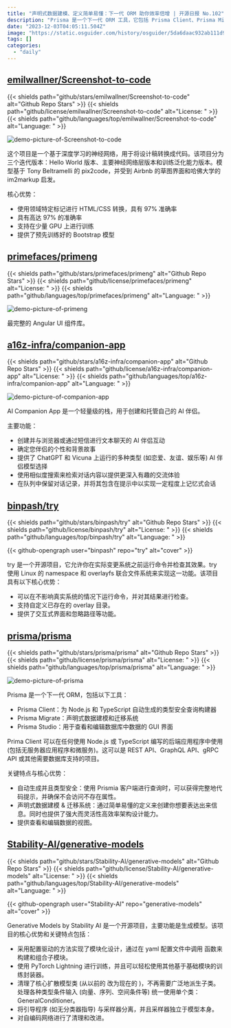 ```yaml
---
title: "声明式数据建模、定义简单易懂：下一代 ORM 助你效率倍增 | 开源日报 No.102"
description: "Prisma 是一个下一代 ORM 工具，它包括 Prisma Client、Prisma Migrate 和 Prisma Studio。Prisma Client 是一个类型安全的查询构建器，可用于任何使用 Node.js 和 TypeScript 编写的后端应用程序。它支持 REST API、GraphQL API、gRPC API 等项目。Prisma 的关键特点包括自动生成和类型安全、声明式数据建模和迁移系统，以及提供数据的可视化视图。使用 Prisma，你可以高效地构建和管理数据库。"
date: "2023-12-03T04:05:11.504Z"
image: "https://static.osguider.com/history/osguider/5da6daac932ab111d9ef02c0916c954b.png"
tags: []
categories:
  - "daily"
---
```


## [emilwallner/Screenshot-to-code](https://github.com/emilwallner/Screenshot-to-code)

{{< shields path="github/stars/emilwallner/Screenshot-to-code" alt="Github Repo Stars" >}} {{< shields path="github/license/emilwallner/Screenshot-to-code" alt="License: " >}} {{< shields path="github/languages/top/emilwallner/Screenshot-to-code" alt="Language: " >}}

![demo-picture-of-Screenshot-to-code](https://static.osguider.com/history/osguider/7dc7896f67249009261a1677e8bffbb6.png)

这个项目是一个基于深度学习的神经网络，用于将设计稿转换成代码。该项目分为三个迭代版本：Hello World 版本、主要神经网络层版本和训练泛化能力版本。模型基于 Tony Beltramelli 的 pix2code，并受到 Airbnb 的草图界面和哈佛大学的 im2markup 启发。

核心优势：

- 使用领域特定标记进行 HTML/CSS 转换，具有 97% 准确率
- 具有高达 97% 的准确率
- 支持在少量 GPU 上进行训练
- 提供了预先训练好的 Bootstrap 模型

## [primefaces/primeng](https://github.com/primefaces/primeng)

{{< shields path="github/stars/primefaces/primeng" alt="Github Repo Stars" >}} {{< shields path="github/license/primefaces/primeng" alt="License: " >}} {{< shields path="github/languages/top/primefaces/primeng" alt="Language: " >}}

![demo-picture-of-primeng](https://static.osguider.com/history/osguider/71da6c9794faac33838fc4bb761659ea.jpeg)

最完整的 Angular UI 组件库。

## [a16z-infra/companion-app](https://github.com/a16z-infra/companion-app)

{{< shields path="github/stars/a16z-infra/companion-app" alt="Github Repo Stars" >}} {{< shields path="github/license/a16z-infra/companion-app" alt="License: " >}} {{< shields path="github/languages/top/a16z-infra/companion-app" alt="Language: " >}}

![demo-picture-of-companion-app](https://static.osguider.com/history/2023/d342aa6f2c6c5ab73989253a9cada0d9.png)

AI Companion App 是一个轻量级的栈，用于创建和托管自己的 AI 伴侣。

主要功能：

- 创建并与浏览器或通过短信进行文本聊天的 AI 伴侣互动
- 确定您伴侣的个性和背景故事
- 提供了 ChatGPT 和 Vicuna 上运行的多种类型 (如恋爱、友谊、娱乐等) AI 伴侣模型选择
- 使用相似度搜索来检索对话内容以提供更深入有趣的交流体验
- 在队列中保留对话记录，并将其包含在提示中以实现一定程度上记忆式会话

## [binpash/try](https://github.com/binpash/try)

{{< shields path="github/stars/binpash/try" alt="Github Repo Stars" >}} {{< shields path="github/license/binpash/try" alt="License: " >}} {{< shields path="github/languages/top/binpash/try" alt="Language: " >}}

{{< github-opengraph user="binpash" repo="try" alt="cover" >}}

try 是一个开源项目，它允许你在实际变更系统之前运行命令并检查其效果。try 使用 Linux 的 namespace 和 overlayfs 联合文件系统来实现这一功能。该项目具有以下核心优势：

- 可以在不影响真实系统的情况下运行命令，并对其结果进行检查。
- 支持自定义已存在的 overlay 目录。
- 提供了交互式界面和忽略路径等功能。

## [prisma/prisma](https://github.com/prisma/prisma)

{{< shields path="github/stars/prisma/prisma" alt="Github Repo Stars" >}} {{< shields path="github/license/prisma/prisma" alt="License: " >}} {{< shields path="github/languages/top/prisma/prisma" alt="Language: " >}}

![demo-picture-of-prisma](https://static.osguider.com/history/osguider/87b1fbfe27dab2d201b85527cbc3e764.png)

Prisma 是一个下一代 ORM，包括以下工具：

- Prisma Client：为 Node.js 和 TypeScript 自动生成的类型安全查询构建器
- Prisma Migrate：声明式数据建模和迁移系统
- Prisma Studio：用于查看和编辑数据库中数据的 GUI 界面

Prima Client 可以在任何使用 Node.js 或 TypeScript 编写的后端应用程序中使用 (包括无服务器应用程序和微服务)。这可以是 REST API、GraphQL API、gRPC API 或其他需要数据库支持的项目。

关键特点与核心优势：

- 自动生成并且类型安全：使用 Prismia 客户端进行查询时，可以获得完整地代码提示，并确保不会访问不存在属性。
- 声明式数据建模 & 迁移系统：通过简单易懂的定义来创建你想要表达出来信息。同时也提供了强大而灵活性高效率架构设计能力。
- 提供查看和编辑数据的视图。

## [Stability-AI/generative-models](https://github.com/Stability-AI/generative-models)

{{< shields path="github/stars/Stability-AI/generative-models" alt="Github Repo Stars" >}} {{< shields path="github/license/Stability-AI/generative-models" alt="License: " >}} {{< shields path="github/languages/top/Stability-AI/generative-models" alt="Language: " >}}

{{< github-opengraph user="Stability-AI" repo="generative-models" alt="cover" >}}

Generative Models by Stability AI 是一个开源项目，主要功能是生成模型。该项目的核心优势和关键特点包括：

- 采用配置驱动的方法实现了模块化设计，通过在 yaml 配置文件中调用  函数来构建和组合子模块。
- 使用 PyTorch Lightning 进行训练，并且可以轻松使用其他基于基础模块的训练封装器。
- 清理了核心扩散模型类 (从以前的  改为现在的 )，不再需要广泛地派生子类。处理各种类型条件输入 (向量、序列、空间条件等) 统一使用单个类：GeneralConditioner。
- 将引导程序 (如无分类器指导) 与采样器分离，并且采样器独立于模型本身。
- 对自编码网络进行了清理和改进。

